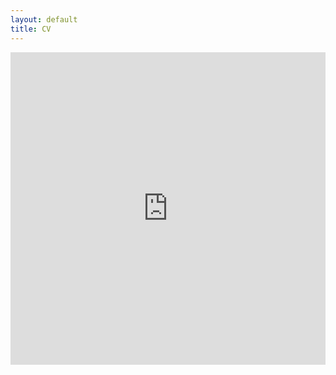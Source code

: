 ```yaml
---
layout: default
title: CV
---
```

<iframe src="https://drive.google.com/file/d/1cHakpXeSw8d5AtZ4vA7gn-kmOX0qNLpR/view?usp=sharing" class="gde-frame" style="width:100%; height:500px; border: none;" scrolling="yes">
</iframe>

